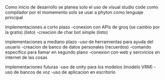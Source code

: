 Como inicio de desarrollo se planea solo el uso de visual studio code como compilador
por el momemento solo se usar a phyton como lenguaje principal

implementaciones a corto plazo
-conexion con APIs de groq (se cambio por la gratis) (listo)
-creacion de char bot simple (listo)

implementaciones a mediano plazo
-uso de herramientas para ayuda del usuario
-creacion de banco de datos personales (recuerdos)
-comando especifico para llamar en segundo plano
-conexion con web y sercvicios en internet de las cosas


implementaciones futuras
-uso de unity para los modelos (modelo VRM)
-uso de bancos de voz
-uso de aplicacion en escritorio
